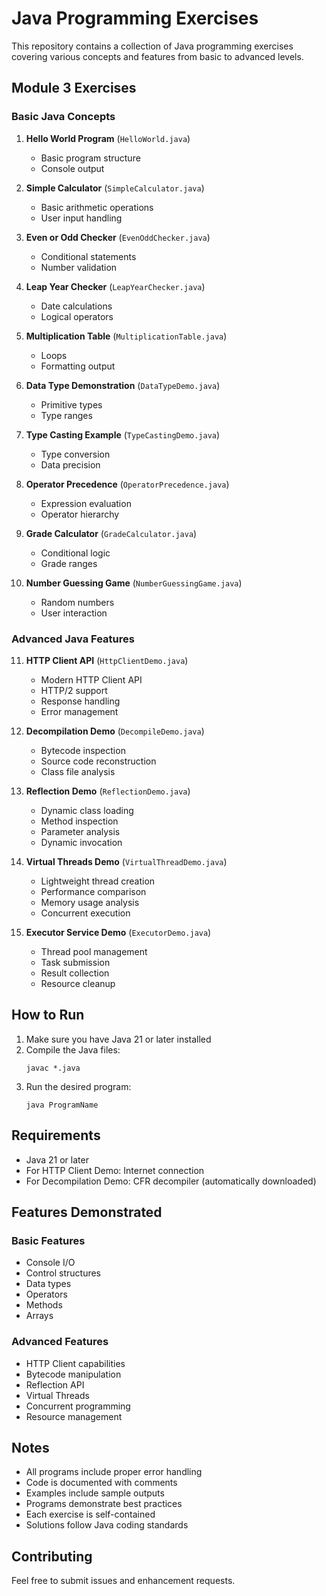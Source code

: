 # Java Programming Exercises

This repository contains a collection of Java programming exercises covering various concepts and features from basic to advanced levels.

## Module 3 Exercises

### Basic Java Concepts
1. **Hello World Program** (`HelloWorld.java`)
   - Basic program structure
   - Console output

2. **Simple Calculator** (`SimpleCalculator.java`)
   - Basic arithmetic operations
   - User input handling

3. **Even or Odd Checker** (`EvenOddChecker.java`)
   - Conditional statements
   - Number validation

4. **Leap Year Checker** (`LeapYearChecker.java`)
   - Date calculations
   - Logical operators

5. **Multiplication Table** (`MultiplicationTable.java`)
   - Loops
   - Formatting output

6. **Data Type Demonstration** (`DataTypeDemo.java`)
   - Primitive types
   - Type ranges

7. **Type Casting Example** (`TypeCastingDemo.java`)
   - Type conversion
   - Data precision

8. **Operator Precedence** (`OperatorPrecedence.java`)
   - Expression evaluation
   - Operator hierarchy

9. **Grade Calculator** (`GradeCalculator.java`)
   - Conditional logic
   - Grade ranges

10. **Number Guessing Game** (`NumberGuessingGame.java`)
    - Random numbers
    - User interaction

### Advanced Java Features

11. **HTTP Client API** (`HttpClientDemo.java`)
    - Modern HTTP Client API
    - HTTP/2 support
    - Response handling
    - Error management

12. **Decompilation Demo** (`DecompileDemo.java`)
    - Bytecode inspection
    - Source code reconstruction
    - Class file analysis

13. **Reflection Demo** (`ReflectionDemo.java`)
    - Dynamic class loading
    - Method inspection
    - Parameter analysis
    - Dynamic invocation

14. **Virtual Threads Demo** (`VirtualThreadDemo.java`)
    - Lightweight thread creation
    - Performance comparison
    - Memory usage analysis
    - Concurrent execution

15. **Executor Service Demo** (`ExecutorDemo.java`)
    - Thread pool management
    - Task submission
    - Result collection
    - Resource cleanup

## How to Run

1. Make sure you have Java 21 or later installed
2. Compile the Java files:
   ```
   javac *.java
   ```
3. Run the desired program:
   ```
   java ProgramName
   ```

## Requirements

- Java 21 or later
- For HTTP Client Demo: Internet connection
- For Decompilation Demo: CFR decompiler (automatically downloaded)

## Features Demonstrated

### Basic Features
- Console I/O
- Control structures
- Data types
- Operators
- Methods
- Arrays

### Advanced Features
- HTTP Client capabilities
- Bytecode manipulation
- Reflection API
- Virtual Threads
- Concurrent programming
- Resource management

## Notes

- All programs include proper error handling
- Code is documented with comments
- Examples include sample outputs
- Programs demonstrate best practices
- Each exercise is self-contained
- Solutions follow Java coding standards

## Contributing

Feel free to submit issues and enhancement requests.